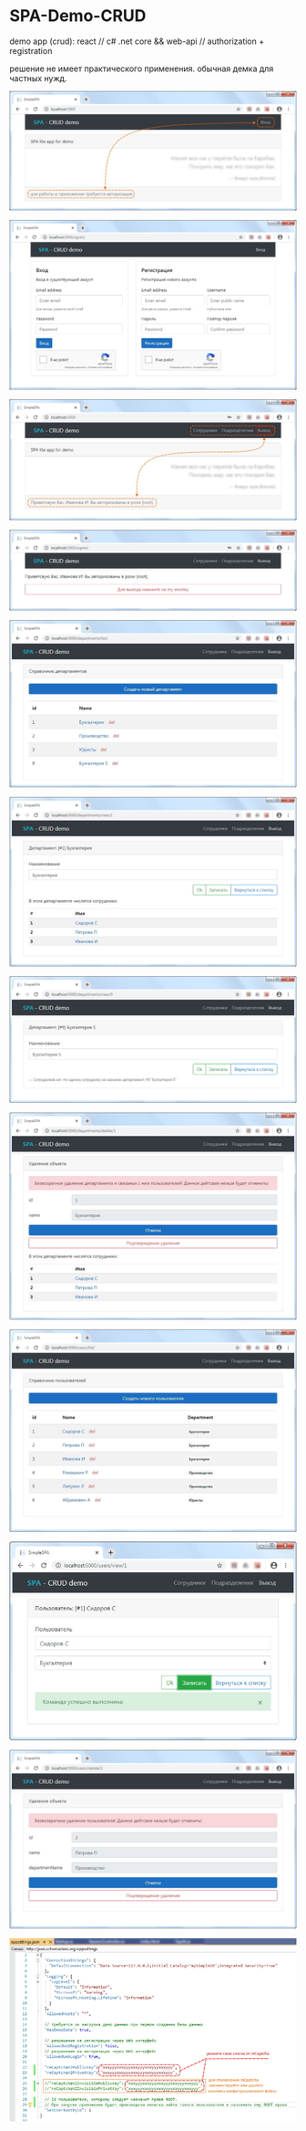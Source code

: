 # SPA-Demo-CRUD
demo app (crud): react // c# .net core && web-api // authorization + registration

решение не имеет практического применения. обычная демка для частных нужд.

![домашняя страница незарегистрированного пользователя](./screenshots/home-page-guest.jpg)

![страница входа/регистрации пользователя](./screenshots/log-in.jpg)

![домашняя страница зарегистрированного пользователя](./screenshots/home-page-user.jpg)

![страница выхода из сессии пользователя](./screenshots/log-out.jpg)

![список доступных департаментов](./screenshots/departments-list.jpg)

![карточка департамента 1](./screenshots/departments-card.jpg)

![карточка департамента 2](./screenshots/departments-card-empty.jpg)

![карточка департамента 3](./screenshots/departments-delete.jpg)

![список пользователей](./screenshots/user-list.jpg)

![карточка пользователя 1](./screenshots/user-card.jpg)

![карточка пользователя 2](./screenshots/user-delete.jpg)

![конфигурационный файл приложения](./screenshots/appsettings.json.jpg)